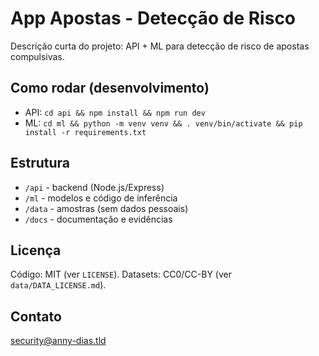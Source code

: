 # App Apostas - Detecção de Risco

Descrição curta do projeto: API + ML para detecção de risco de apostas compulsivas.

## Como rodar (desenvolvimento)
- API: `cd api && npm install && npm run dev`
- ML: `cd ml && python -m venv venv && . venv/bin/activate && pip install -r requirements.txt`

## Estrutura
- `/api` - backend (Node.js/Express)
- `/ml` - modelos e código de inferência
- `/data` - amostras (sem dados pessoais)
- `/docs` - documentação e evidências

## Licença
Código: MIT (ver `LICENSE`). Datasets: CC0/CC-BY (ver `data/DATA_LICENSE.md`).

## Contato
security@anny-dias.tld
